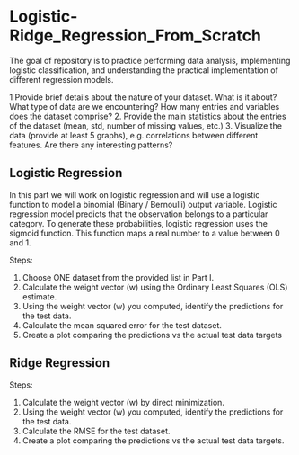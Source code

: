 # Logistic-Ridge_Regression_From_Scratch

The goal of repository is to practice performing data analysis, implementing logistic classification, and understanding the practical implementation of different regression models.

1 Provide brief details about the nature of your dataset. What is it about? What type of data are we encountering? How many entries and variables does the dataset comprise?
2. Provide the main statistics about the entries of the dataset (mean, std, number of missing values, etc.)
3. Visualize the data (provide at least 5 graphs), e.g. correlations between different features. Are there any interesting patterns?

## Logistic Regression

In this part we will work on logistic regression and will use a logistic function to model a binomial (Binary / Bernoulli) output variable. Logistic regression model predicts that the observation belongs to a particular category. To generate these probabilities, logistic regression uses the sigmoid function. This function maps a real number to a value between 0 and 1.

Steps:
1. Choose ONE dataset from the provided list in Part I.
2. Calculate the weight vector (w) using the Ordinary Least Squares (OLS) estimate.
3. Using the weight vector (w) you computed, identify the predictions for the test data.
4. Calculate the mean squared error for the test dataset.
5. Create a plot comparing the predictions vs the actual test data targets

## Ridge Regression

Steps:
1. Calculate the weight vector (w) by direct minimization.
2. Using the weight vector (w) you computed, identify the predictions for the test data.
3. Calculate the RMSE for the test dataset.
4. Create a plot comparing the predictions vs the actual test data targets.
